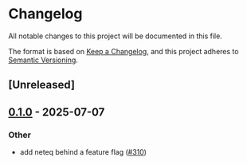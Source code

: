 # Changelog

All notable changes to this project will be documented in this file.

The format is based on [Keep a Changelog](https://keepachangelog.com/en/1.0.0/),
and this project adheres to [Semantic Versioning](https://semver.org/spec/v2.0.0.html).

## [Unreleased]

## [0.1.0](https://github.com/security-union/videocall-rs/releases/tag/videocall-diagnostics-v0.1.0) - 2025-07-07

### Other

- add neteq behind a feature flag ([#310](https://github.com/security-union/videocall-rs/pull/310))

